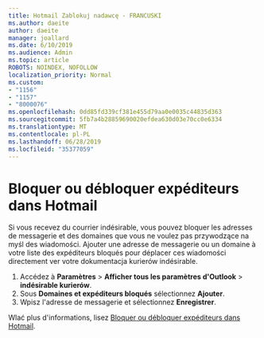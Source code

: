 ```yaml
---
title: Hotmail Zablokuj nadawcę - FRANCUSKI
ms.author: daeite
author: daeite
manager: joallard
ms.date: 6/10/2019
ms.audience: Admin
ms.topic: article
ROBOTS: NOINDEX, NOFOLLOW
localization_priority: Normal
ms.custom:
- "1156"
- "1157"
- "8000076"
ms.openlocfilehash: 0dd85fd339cf381e455d79aa0e0035c44835d363
ms.sourcegitcommit: 5fb7a4b28859690020efdea630d03e70cc0e6334
ms.translationtype: MT
ms.contentlocale: pl-PL
ms.lasthandoff: 06/28/2019
ms.locfileid: "35377059"
---
```

# <a name="bloquer-ou-dbloquer-expditeurs-dans-outlookcom"></a>Bloquer ou débloquer expéditeurs dans Hotmail

Si vous recevez du courrier indésirable, vous pouvez bloquer les adresses de messagerie et des domaines que vous ne voulez pas przywodzące na myśl des wiadomości. Ajouter une adresse de messagerie ou un domaine à votre liste des expéditeurs bloqués pour déplacer ces wiadomości directement ver votre dokumentacja kurierów indésirable.

1. Accédez à **Paramètres** > **Afficher tous les paramètres d'Outlook** > **indésirable kurierów**.
1. Sous **Domaines et expéditeurs bloqués** sélectionnez **Ajouter**.
1. Wpisz l'adresse de messagerie et sélectionnez **Enregistrer**.

Wlać plus d'informations, lisez [Bloquer ou débloquer expéditeurs dans Hotmail](https://support.office.com/fr-fr/article/afba1c94-77bb-4f50-8b85-057cf52f4d5e).